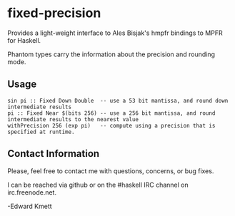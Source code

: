 fixed-precision
===============

Provides a light-weight interface to Ales Bisjak's hmpfr bindings to MPFR for Haskell.

Phantom types carry the information about the precision and rounding mode.

Usage
-----

    sin pi :: Fixed Down Double  -- use a 53 bit mantissa, and round down intermediate results
    pi :: Fixed Near $(bits 256) -- use a 256 bit mantissa, and round intermediate results to the nearest value
    withPrecision 256 (exp pi)   -- compute using a precision that is specified at runtime.

Contact Information
-------------------

Please, feel free to contact me with questions, concerns, or bug fixes.

I can be reached via github or on the #haskell IRC channel on irc.freenode.net.

-Edward Kmett
